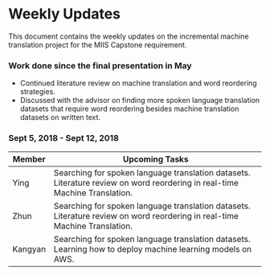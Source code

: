 # Weekly Updates

This document contains the weekly updates on the incremental machine translation project for the MIIS Capstone requirement.

### Work done since the final presentation in May

<ul>
    <li>
        Continued literature review on machine translation and word reordering strategies.
    </li>
    <li>Discussed with the advisor on finding more spoken language translation datasets that require word reordering besides machine translation datasets on written text.</li>
</ul>

### Sept 5, 2018 - Sept 12, 2018

| Member  | Upcoming Tasks                                               |
| ------- | ------------------------------------------------------------ |
| Ying    | Searching for spoken language translation datasets.<br />Literature review on word reordering in real-time Machine Translation. |
| Zhun    | Searching for spoken language translation datasets.<br />Literature review on word reordering in real-time Machine Translation. |
| Kangyan | Searching for spoken language translation datasets.<br />Learning how to deploy machine learning models on AWS. |



